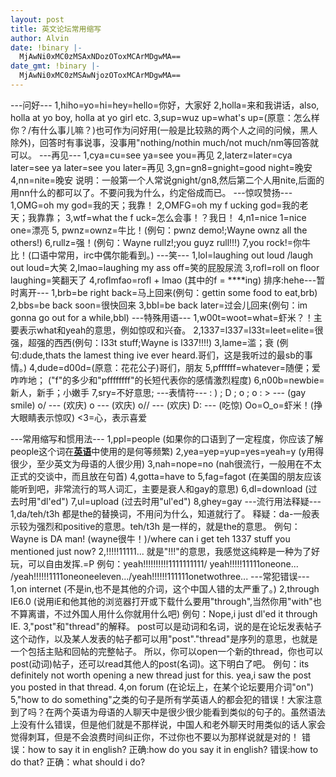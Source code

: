```yaml
---
layout: post
title: 英文论坛常用缩写
author: Alvin
date: !binary |-
  MjAwNi0xMC0zMSAxNDozOToxMCArMDgwMA==
date_gmt: !binary |-
  MjAwNi0xMC0zMSAwNjozOToxMCArMDgwMA==
---
```

<div class="xspace-itemmessage" id="xspace-showmessage">
<div class="msgborder">---问好--- 
1,hiho=yo=hi=hey=hello=你好，大家好 
2,holla=来和我讲话，also, holla at yo boy, holla at yo girl etc. 
3,sup=wuz up=what's up=(原意：怎么样你？/有什么事儿嘛？)也可作为问好用(一般是比较熟的两个人之间的问候，黑人除外)，回答时有事说事，没事用"nothing/nothin much/not much/nm等回答就可以。 
---再见--- 
1,cya=cu=see ya=see you=再见 
2,laterz=later=cya later=see ya later=see you later=再见 
3,gn=gn8=gnight=good night=晚安 
4,nn=nite=晚安 
说明：一般第一个人常说gnight/gn8,然后第二个人用nite,后面的用nn什么的都可以了。不要问我为什么，约定俗成而已。 
---惊叹赞扬--- 
1,OMG=oh my god=我的天；我靠！ 
2,OMFG=oh my f ucking god=我的老天；我靠靠； 
3,wtf=what the f uck=怎么会事！？我日！ 
4,n1=nice 1=nice o<!---->ne=漂亮 
5, pwnz=ownz=牛比！(例句：pwnz demo!;Wayne ownz all the others!) 
6,rullz=强！(例句：Wayne rullz!;you guyz rull!!!) 
7,you rock!=你牛比！(口语中常用，irc中偶尔能看到。) 
---笑--- 
1,lol=laughing out loud /laugh out loud=大笑 
2,lmao=laughing my ass o<!---->ff=笑的屁股尿流 
3,rofl=roll on floor laughing=笑翻天了 
4,roflmfao=rofl + lmao (其中的f = ****ing) 
排序:hehe<haha<lol<muwahaha<lmao<rofl<roflmfao 
---其他简写--- 
1,FU=f uck you=*你；滚 
2,STFU=Shut the f uck up!=******给我闭嘴！ 
3,k=ok=okay=okie=好的，恩 
4,sux=s uck的第3人称单数形势(例句：that sux)=糗；滥；衰 
5,gimme=give me=给我 
6,xfer=transfer=传输 
7,em=them=他们的宾格 
8,thx=thanks=谢谢 
9,happy bday=happy b-day=happy birthday!=生日快乐 
10,dunno=dont know=不知道 
11,kinda=a little bit=有点(例句：The game is kinda hard for me.i kinda think i should get it done as soon as possible.) 
12,tho=though=虽然尽管(例句：That demo was very nice,kinda old tho.那个demo很不错，虽然有点老) 
13,plz=please=请 
14,cmon=c'mon=come on 
15,suka=s ucker s uck(吮吸),er(表“人”)，吮吸的人...没天真到无邪的人都能明白了。 
16,enuff=enough=足够 
17,hax=hack=cheat=作弊，说谎(很地道时尚的词，老外用的比较多) 
18,ty=thank you 原本用的不多，不过现在又开始兴起来了 
19,conn=connection=线路,网络,网络类型 (例句:what conn do you have? / cable ) 
20,asap=as soon as possible 尽快 
21,imo=in my opinion 我认为/ imho=in my humble opinion 恕我直言 
22,smh=shake my head (摇头叹气) 
23,darn=dayum=damn=dang (就是damn的意思，表示抱怨失望等很多意思) 
24,ttyl=talk to you later (很好的聊天收场用语) 
25,b/c=cuz=because 
26,j/j=j/k=j/p=just joking, kidding, playing (开玩笑) 
27,w/=with 
28,w/o=without 
29,atcha=at you 
30,soz=sorry 
31,gottcha=gotcha=got ya 

---暂时离开--- 
1,brb=be right back=马上回来(例句：gettin some food to eat,brb) 
2,bbs=be back soon=很快回来 
3,bbl=be back later=过会儿回来(例句：im gonna go out for a while,bbl) 
---特殊用语--- 
1,w00t=woot=what=虾米？！主要表示what和yeah的意思，例如惊叹和兴奋。 
2,1337=l337=l33t=leet=elite=很强，超强的西西(例句：l33t stuff;Wayne is l337!!!!) 
3,lame=滥；衰 (例句:dude,thats the lamest thing ive ever heard.哥们，这是我听过的最sb的事情。) 
4,dude=d00d=(原意：花花公子)哥们，朋友 
5,pffffff=whatever=随便；爱咋咋地； ("f"的多少和"pffffffff"的长短代表你的感情激烈程度) 
6,n00b=newbie=新人，新手；小嫩手 
7,sry=不好意思; 
---表情符--- 
: ) 
; D 
; o 
; o 
: > --- (gay smile) 
o/ --- (欢庆) 
o --- (欢庆) 
o// --- (欢庆) 
D: --- (吃惊) 
Oo=O_o=虾米！(挣大眼睛表示惊叹) 
<3=心，表示喜爱</div>
<div class="msgborder"> </div>
<div class="msgborder">
<div class="msgborder">---常用缩写和惯用法--- 
1,ppl=people (如果你的口语到了一定程度，你应该了解people这个词在<a onclick="javascript:tagshow(event, '%D3%A2%D3%EF');" href="javascript:;" target="_self"><u><strong>英语</strong></u></a>中使用的是何等频繁) 
2,yea=yep=yup=yes=yeah=y (y用得很少，至少英文为母语的人很少用) 
3,nah=nope=no (nah很流行，一般用在不太正式的交谈中，而且放在句首) 
4,gotta=have to 
5,fag=fagot (在美国的朋友应该能听到吧，非常流行的骂人词汇，主要是衰人和gay的意思) 
6,dl=download (过去时用"dl'ed") 
7,ul=upload (过去时用"ul'ed") 
8,ghey=gay 
---流行用法释疑--- 
1,da/teh/t3h 都是the的替换词，不用问为什么，知道就行了。 
释疑：da-一般表示较为强烈和positive的意思。teh/t3h 是一样的，就是the的意思。 
例句：Wayne is DA man! (wayne很牛！)/where can i get teh 1337 stuff you mentioned just now? 
2,!!!!!11111... 就是"!!!"的意思，我感觉这纯粹是一种为了好玩，可以自由发挥.=P 
例句：yeah!!!!!!!!!!1111111111/ yeah!!!!!11111oneone... /yeah!!!!!!1111oneoneeleven.../yeah!!!!!!111111onetwothree... 
---常犯错误--- 
1,on internet (不是in,也不是其他的介词，这个中国人错的太严重了。) 
2,through IE6.0 (说用iE和他其他的浏览器打开或下载什么要用"through",当然你用"with"也不算离谱，不过外国人用什么你就用什么吧) 
例句：Nope,i just dl'ed it through IE. 
3,"post"和"thread"的解释。 
post可以是动词和名词，说的是在论坛发表帖子这个动作，以及某人发表的帖子都可以用"post"."thread"是序列的意思，也就是一个包括主贴和回帖的完整帖子。 
所以，你可以open一个新的thread，你也可以post(动词)帖子，还可以read其他人的post(名词)。这下明白了吧。 
例句：its definitely not worth opening a new thread just for this. 
yea,i saw the post you posted in that thread. 
4,on forum (在论坛上，在某个论坛要用介词"on") 
5,"how to do something"之类的句子是所有学英语人的都会犯的错误！大家注意到了吗？在两个英语为母语的人聊天中是很少很少能看到类似的句子的。虽然语法上没有什么错误，但是他们就是不那样说，中国人和老外聊天时用类似的话人家会觉得刺耳，但是不会浪费时间纠正你，不过你也不要以为那样说就是对的！ 
错误：how to say it in english? 
正确:how do you say it in english? 
错误:how to do that? 
正确：what should i do?</div></div></div>

